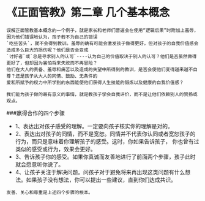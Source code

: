 # 《正面管教》第二章 几个基本概念
    
    误解正面管教基本概念的一个例子，就是家长和老师们普遍会在使用“逻辑后果”时附加上羞辱，因为他们错误地认为，孩子若不为自己的错误
    `吃些苦头`，就不会得到教训。羞辱的确有可能会激发孩子做得更好，但对孩子的自我价值感会造成多么巨大的损伤呢？他们是否会变成
    `讨好者`或`总是寻求别人的认可`----认为自己的价值取决于别人的认可？他们是否虽然做得更好了，但却因为害怕将来失败而不再冒险？
    他们在大人的责备、羞辱和痛苦以及造成的失望中所得到的教训，是否会使他们变得越来越不自尊？还是孩子从大人的同情、鼓励、无条件的
    爱和所赋予的权力中所学到的东西能使他们获得人生技能的锻炼以及健康的自我价值感？
    
    我们能为孩子做的最有意义的事情，就是教孩子学会自我评价，而不是让他们依赖别人的赞扬或观点。
    
   ###赢得合作的四个步骤

   - 1、表达出对孩子感受的理解。一定要向孩子核实你的理解是对的。
   - 2、表达出对孩子的同情，而不是宽恕。同情并不代表你认同或者宽恕孩子的行为，而只是意味着你理解孩子的感受。这时，你如果告诉孩子，
   你也曾有过类似的感受或行为，效果会更好。
   - 3、告诉孩子你的感受。如果你真诚而友善地进行了前面两个步骤，孩子此时就会愿意听你说了。
   - 4、让孩子关注于解决问题。问孩子对于避免将来再出现这类问题有什么想法。如果孩子没有想法，你可以提出一些建议，直到你们达成共识。
   
    友善、关心和尊重是上述四个步骤的根本。
    
    